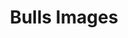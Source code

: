 ---
title: Bulls Images
resources:
  - name: LOOSLI 372
    params:
      lot: 1
      tag: '372'
    src: 372.jpg
    title: 'Lot 2: Loosli Foreman 372'
 
---